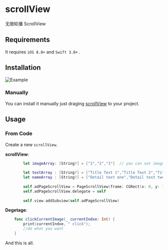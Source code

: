 # scrollView
无限轮播 ScrollView

## Requirements

It requires `iOS 8.0+`  and `Swift 3.0+` .


## Installation

![Example](2.gif)
### Manually

You can install it manually just draging [scrollView](https://github.com/Memory2014/scrollView) to your project. 

## Usage


### From Code

Create a new `scrollView`.

**scrollView**:
```swift
        let imageArray: [String?] = ["1","2","3"]  // you can set image url, then modify the function setScrollViewOfImage
        
        let textArray : [String?] = ["Title Text 1","Title Text 2","Title Text 3"]
        let nameArray : [String?] = ["Detail text one","Detail text two","Detail text three"]
        
        self.adPageScrollView = PageScrollView(frame: CGRect(x: 0, y: 100, width: self.view.frame.size.width, height: self.view.frame.size.width*3/5 + 40 ), imageArray: imageArray, textArray: textArray, nameArray: nameArray)
        self.adPageScrollView.delegate = self
        
        self.view.addSubview(self.adPageScrollView)
```

**Degetage**:
```swift
    func clickCurrentImage(_ currentIndxe: Int) {
        print(currentIndxe, " click"); 
        //do what you want 
    }

```
And this is all.
